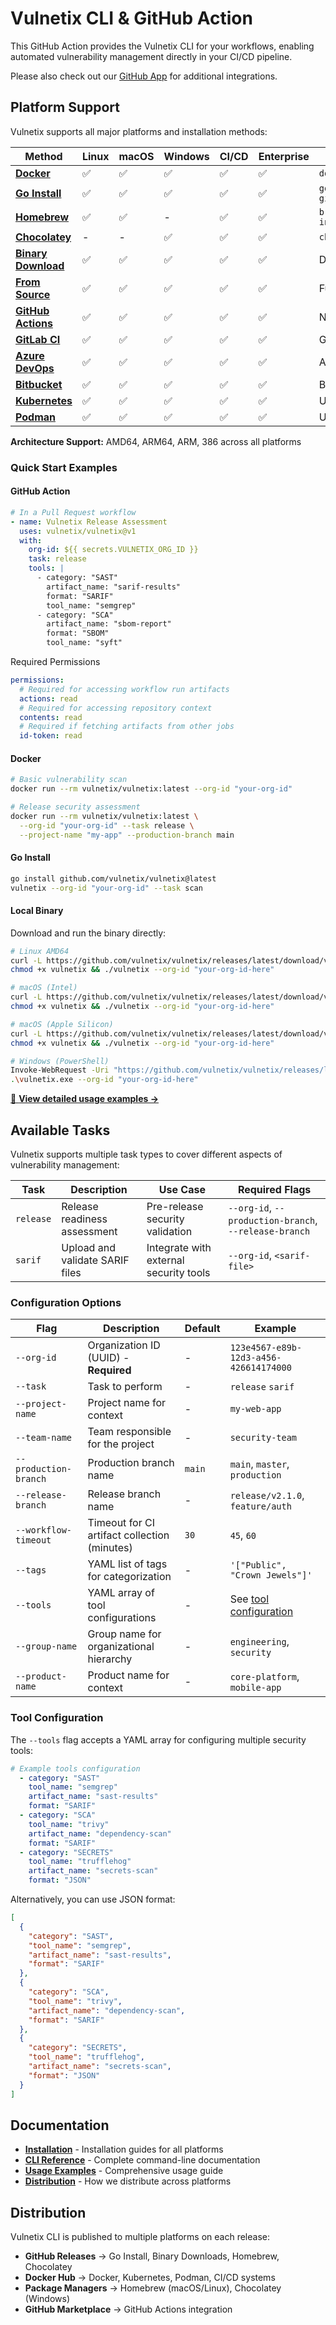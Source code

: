 # Vulnetix CLI & GitHub Action

This GitHub Action provides the Vulnetix CLI for your workflows, enabling automated vulnerability management directly in your CI/CD pipeline.

Please also check out our [GitHub App](https://github.com/marketplace/vulnetix) for additional integrations.

## Platform Support

Vulnetix supports all major platforms and installation methods:

| Method | Linux | macOS | Windows | CI/CD | Enterprise | Installation |
|--------|-------|-------|---------|-------|------------|-------------|
| [**Docker**](./docs/docker.md) | ✅ | ✅ | ✅ | ✅ | ✅ | `docker pull vulnetix/vulnetix` |
| [**Go Install**](./docs/go-install.md) | ✅ | ✅ | ✅ | ✅ | ✅ | `go install github.com/vulnetix/vulnetix@latest` |
| [**Homebrew**](./docs/homebrew.md) | ✅ | ✅ | - | ✅ | ✅ | `brew tap vulnetix/vulnetix && brew install vulnetix` |
| [**Chocolatey**](./docs/chocolatey.md) | - | - | ✅ | ✅ | ✅ | `choco install vulnetix` |
| [**Binary Download**](./docs/curl.md) | ✅ | ✅ | ✅ | ✅ | ✅ | Direct download with curl |
| [**From Source**](./docs/from-source.md) | ✅ | ✅ | ✅ | ✅ | ✅ | Full customization |
| [**GitHub Actions**](./docs/github-actions.md) | ✅ | ✅ | ✅ | ✅ | ✅ | Native GitHub integration |
| [**GitLab CI**](./docs/gitlab-ci.md) | ✅ | ✅ | ✅ | ✅ | ✅ | GitLab pipeline integration |
| [**Azure DevOps**](./docs/azure-devops.md) | ✅ | ✅ | ✅ | ✅ | ✅ | Azure pipeline integration |
| [**Bitbucket**](./docs/bitbucket.md) | ✅ | ✅ | ✅ | ✅ | ✅ | Bitbucket pipeline integration |
| [**Kubernetes**](./docs/kubernetes.md) | ✅ | ✅ | ✅ | ✅ | ✅ | Uses Docker images |
| [**Podman**](./docs/podman.md) | ✅ | ✅ | ✅ | ✅ | ✅ | Uses Docker images |

**Architecture Support:** AMD64, ARM64, ARM, 386 across all platforms

### Quick Start Examples

#### GitHub Action

```yaml
# In a Pull Request workflow
- name: Vulnetix Release Assessment
  uses: vulnetix/vulnetix@v1
  with:
    org-id: ${{ secrets.VULNETIX_ORG_ID }}
    task: release
    tools: |
      - category: "SAST"
        artifact_name: "sarif-results"
        format: "SARIF"
        tool_name: "semgrep"
      - category: "SCA" 
        artifact_name: "sbom-report"
        format: "SBOM"
        tool_name: "syft"
```

Required Permissions

```yaml
permissions:
  # Required for accessing workflow run artifacts
  actions: read
  # Required for accessing repository context
  contents: read
  # Required if fetching artifacts from other jobs
  id-token: read
```

#### Docker

```bash
# Basic vulnerability scan
docker run --rm vulnetix/vulnetix:latest --org-id "your-org-id"

# Release security assessment
docker run --rm vulnetix/vulnetix:latest \
  --org-id "your-org-id" --task release \
  --project-name "my-app" --production-branch main
```

#### Go Install

```bash
go install github.com/vulnetix/vulnetix@latest
vulnetix --org-id "your-org-id" --task scan
```

#### Local Binary

Download and run the binary directly:

```bash
# Linux AMD64
curl -L https://github.com/vulnetix/vulnetix/releases/latest/download/vulnetix-linux-amd64 -o vulnetix
chmod +x vulnetix && ./vulnetix --org-id "your-org-id-here"

# macOS (Intel)
curl -L https://github.com/vulnetix/vulnetix/releases/latest/download/vulnetix-darwin-amd64 -o vulnetix
chmod +x vulnetix && ./vulnetix --org-id "your-org-id-here"

# macOS (Apple Silicon)
curl -L https://github.com/vulnetix/vulnetix/releases/latest/download/vulnetix-darwin-arm64 -o vulnetix
chmod +x vulnetix && ./vulnetix --org-id "your-org-id-here"

# Windows (PowerShell)
Invoke-WebRequest -Uri "https://github.com/vulnetix/vulnetix/releases/latest/download/vulnetix-windows-amd64.exe" -OutFile "vulnetix.exe"
.\vulnetix.exe --org-id "your-org-id-here"
```

[📖 **View detailed usage examples →**](./USAGE.md)

## Available Tasks

Vulnetix supports multiple task types to cover different aspects of vulnerability management:

| Task | Description | Use Case | Required Flags |
|------|-------------|----------|----------------|
| `release` | Release readiness assessment | Pre-release security validation | `--org-id`, `--production-branch`, `--release-branch` |
| `sarif` | Upload and validate SARIF files | Integrate with external security tools | `--org-id`, `<sarif-file>` |

### Configuration Options

| Flag | Description | Default | Example |
|------|-------------|---------|---------|
| `--org-id` | Organization ID (UUID) - **Required** | - | `123e4567-e89b-12d3-a456-426614174000` |
| `--task` | Task to perform | - | `release` `sarif` |
| `--project-name` | Project name for context | - | `my-web-app` |
| `--team-name` | Team responsible for the project | - | `security-team` |
| `--production-branch` | Production branch name | `main` | `main`, `master`, `production` |
| `--release-branch` | Release branch name | - | `release/v2.1.0`, `feature/auth` |
| `--workflow-timeout` | Timeout for CI artifact collection (minutes) | `30` | `45`, `60` |
| `--tags` | YAML list of tags for categorization | - | `'["Public", "Crown Jewels"]'` |
| `--tools` | YAML array of tool configurations | - | See [tool configuration](#tool-configuration) |
| `--group-name` | Group name for organizational hierarchy | - | `engineering`, `security` |
| `--product-name` | Product name for context | - | `core-platform`, `mobile-app` |

### Tool Configuration

The `--tools` flag accepts a YAML array for configuring multiple security tools:

```yaml
# Example tools configuration
  - category: "SAST"
    tool_name: "semgrep"
    artifact_name: "sast-results"
    format: "SARIF"
  - category: "SCA"
    tool_name: "trivy"
    artifact_name: "dependency-scan"
    format: "SARIF"
  - category: "SECRETS"
    tool_name: "trufflehog"
    artifact_name: "secrets-scan"
    format: "JSON"
```

Alternatively, you can use JSON format:

```json
[
  {
    "category": "SAST",
    "tool_name": "semgrep",
    "artifact_name": "sast-results",
    "format": "SARIF"
  },
  {
    "category": "SCA",
    "tool_name": "trivy",
    "artifact_name": "dependency-scan",
    "format": "SARIF"
  },
  {
    "category": "SECRETS",
    "tool_name": "trufflehog",
    "artifact_name": "secrets-scan",
    "format": "JSON"
  }
]
```

## Documentation

- **[Installation](docs/README.md)** - Installation guides for all platforms
- **[CLI Reference](docs/CLI-REFERENCE.md)** - Complete command-line documentation  
- **[Usage Examples](USAGE.md)** - Comprehensive usage guide
- **[Distribution](docs/PUBLISHING.md)** - How we distribute across platforms

## Distribution

Vulnetix CLI is published to multiple platforms on each release:

- **GitHub Releases** → Go Install, Binary Downloads, Homebrew, Chocolatey
- **Docker Hub** → Docker, Kubernetes, Podman, CI/CD systems  
- **Package Managers** → Homebrew (macOS/Linux), Chocolatey (Windows)
- **GitHub Marketplace** → GitHub Actions integration
